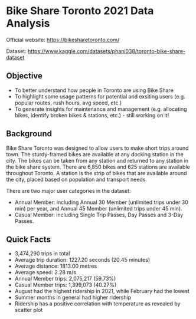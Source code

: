 # Bike Share Toronto 2021 Data Analysis

Official website: https://bikesharetoronto.com/

Dataset: https://www.kaggle.com/datasets/phani038/toronto-bike-share-dataset

## Objective

- To better understand how people in Toronto are using Bike Share
- To highlight some usage patterns for potential and exsiting users (e.g. popular routes, rush hours, avg speed, etc.)
- To generate insights for maintenance and management (e.g. allocating bikes, identify broken bikes & stations, etc.) - still working on it!

## Background

Bike Share Toronto was designed to allow users to make short trips around town. The sturdy-framed bikes are available at any docking station in the city. The bikes can be taken from any station and returned to any station in the bike share system. There are 6,850 bikes and 625 stations are available throughout Toronto. A station is the strip of bikes that are available around the city, placed based on population and transport needs.

There are two major user categories in the dataset:
- Annual Member: including Annual 30 Member (unlimited trips under 30 min) per year, and Annual 45 Member (unlimited trips under 45 min).
- Casual Member: including Single Trip Passes, Day Passes and 3-Day Passes.

## Quick Facts
- 3,474,290 trips in total
- Average trip duration: 1227.20 seconds (20.45 minutes)
- Average distance: 1813.00 metres
- Average speed: 2.28 m/s
- Annual Member trips: 2,075,217 (59.73%)
- Casual Member trips: 1,399,073 (40.27%)
- August had the highest ridership in 2021, while February had the lowest
- Summer months in general had higher ridership
- Ridership has a positive correlation with temperature as revealed by scatter plot
